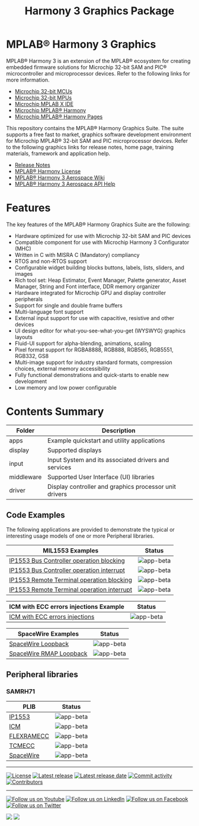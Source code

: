 ﻿---
title: Harmony 3 Graphics  Package
nav_order: 1
---

# MPLAB® Harmony 3 Graphics 

MPLAB® Harmony 3 is an extension of the MPLAB® ecosystem for creating
embedded firmware solutions for Microchip 32-bit SAM and PIC® microcontroller
and microprocessor devices.  Refer to the following links for more information.

- [Microchip 32-bit MCUs](https://www.microchip.com/design-centers/32-bit)
- [Microchip 32-bit MPUs](https://www.microchip.com/design-centers/32-bit-mpus)
- [Microchip MPLAB X IDE](https://www.microchip.com/mplab/mplab-x-ide)
- [Microchip MPLAB® Harmony](https://www.microchip.com/mplab/mplab-harmony)
- [Microchip MPLAB® Harmony Pages](https://microchip-mplab-harmony.github.io/)

This repository contains the MPLAB® Harmony Graphics Suite. The suite supports a free fast to market, graphics software development environment for Microchip MPLAB® 32-bit SAM and PIC microprocessor devices. Refer to the following graphics links for release notes, home page, training materials, framework and application help.

- [Release Notes](release_notes.md)
- [MPLAB® Harmony License](mplab_harmony_license.md)
- [MPLAB® Harmony 3 Aerospace Wiki](https://github.com/Microchip-MPLAB-Harmony/gfx/wiki)
- [MPLAB® Harmony 3 Aerospace API Help](https://microchip-mplab-harmony.github.io/GFX_sandbox)

# Features
The key features of the MPLAB® Harmony Graphics Suite are the following:

* Hardware optimized for use with Microchip 32-bit SAM and PIC devices
* Compatible component for use with Microchip Harmony 3 Configurator (MHC)
* Written in C with MISRA C (Mandatory) compliancy
* RTOS and non-RTOS support
* Configurable widget building blocks buttons, labels, lists, sliders, and images
* Rich tool set: Heap Estimator, Event Manager, Palette generator, Asset Manager, String and Font interface, DDR memory organizer
* Hardware integrated for Microchip GPU and display controller peripherals
* Support for single and double frame buffers
* Multi-language font support
* External input support for use with capacitive, resistive and other devices
* UI design editor for what-you-see-what-you-get (WYSWYG) graphics layouts
* Fluid-UI support for alpha-blending, animations, scaling
* Pixel format support for RGBA8888, RGB888, RGB565, RGB5551, RGB332, GS8
* Multi-image support for industry standard formats, compression choices, external memory accessibility
* Fully functional demonstrations and quick-starts to enable new development
* Low memory and low power configurable


# Contents Summary

| Folder     | Description                                               |
| ---        | ---                                                       |
| apps       | Example quickstart and utility applications    |
| display    | Supported displays                      |
| input      | Input System and its associated drivers and services                      |
| middleware | Supported User Interface (UI) libraries      |
| driver     | Display controller and graphics processor unit drivers      |

## Code Examples

The following applications are provided to demonstrate the typical or interesting usage models of one or more Peripheral libraries.

| MIL1553 Examples | Status |
| --- | :---: |
| [IP1553 Bus Controller operation blocking](apps/ip1553/ip1553_bc_operation_blocking/readme.md) | ![app-beta](https://img.shields.io/badge/application-beta-orange?style=plastic) |
| [IP1553 Bus Controller operation interrupt](apps/ip1553/ip1553_bc_operation_interrupt/readme.md) | ![app-beta](https://img.shields.io/badge/application-beta-orange?style=plastic) |
| [IP1553 Remote Terminal operation blocking](apps/ip1553/ip1553_rt_operation_blocking/readme.md) | ![app-beta](https://img.shields.io/badge/application-beta-orange?style=plastic) |
| [IP1553 Remote Terminal operation interrupt](apps/ip1553/ip1553_rt_operation_interrupt/readme.md) | ![app-beta](https://img.shields.io/badge/application-beta-orange?style=plastic) |

| ICM with ECC errors injections Example | Status |
| --- | :---: |
| [ICM with ECC errors injections](apps/icm_with_ecc_error_injection/readme.md) | ![app-beta](https://img.shields.io/badge/application-beta-orange?style=plastic) |

| SpaceWire Examples | Status |
| --- | :---: |
| [SpaceWire Loopback](apps/spw/spw_loopback/readme.md) | ![app-beta](https://img.shields.io/badge/application-beta-orange?style=plastic) |
| [SpaceWire RMAP Loopback](apps/spw/spw_rmap_loopback/readme.md) | ![app-beta](https://img.shields.io/badge/application-beta-orange?style=plastic) |

## Peripheral libraries

### SAMRH71

| PLIB | Status |
| --- | :---: |
| [IP1553](peripheral/ip1553_44127/docs/readme.md) | ![app-beta](https://img.shields.io/badge/plib-beta-orange?style=plastic) |
| [ICM](peripheral/icm_11105/docs/readme.md) | ![app-beta](https://img.shields.io/badge/plib-beta-orange?style=plastic) |
| [FLEXRAMECC](peripheral/flexramecc_44124/docs/readme.md) | ![app-beta](https://img.shields.io/badge/plib-beta-orange?style=plastic) |
| [TCMECC](peripheral/tcmecc_44125/docs/readme.md) | ![app-beta](https://img.shields.io/badge/plib-beta-orange?style=plastic) |
| [SpaceWire](peripheral/spw_44126/docs/readme.md) | ![app-beta](https://img.shields.io/badge/plib-beta-orange?style=plastic) |

____

[![License](https://img.shields.io/badge/license-Harmony%20license-orange.svg)](https://github.com/Microchip-MPLAB-Harmony/aerospace/blob/master/mplab_harmony_license.md)
[![Latest release](https://img.shields.io/github/release/Microchip-MPLAB-Harmony/aerospace.svg)](https://github.com/Microchip-MPLAB-Harmony/aerospace/releases/latest)
[![Latest release date](https://img.shields.io/github/release-date/Microchip-MPLAB-Harmony/aerospace.svg)](https://github.com/Microchip-MPLAB-Harmony/aerospace/releases/latest)
[![Commit activity](https://img.shields.io/github/commit-activity/y/Microchip-MPLAB-Harmony/aerospace.svg)](https://github.com/Microchip-MPLAB-Harmony/aerospace/graphs/commit-activity)
[![Contributors](https://img.shields.io/github/contributors-anon/Microchip-MPLAB-Harmony/aerospace.svg)]()

____

[![Follow us on Youtube](https://img.shields.io/badge/Youtube-Follow%20us%20on%20Youtube-red.svg)](https://www.youtube.com/user/MicrochipTechnology)
[![Follow us on LinkedIn](https://img.shields.io/badge/LinkedIn-Follow%20us%20on%20LinkedIn-blue.svg)](https://www.linkedin.com/company/microchip-technology)
[![Follow us on Facebook](https://img.shields.io/badge/Facebook-Follow%20us%20on%20Facebook-blue.svg)](https://www.facebook.com/microchiptechnology/)
[![Follow us on Twitter](https://img.shields.io/twitter/follow/MicrochipTech.svg?style=social)](https://twitter.com/MicrochipTech)

[![](https://img.shields.io/github/stars/Microchip-MPLAB-Harmony/aerospace.svg?style=social)]()
[![](https://img.shields.io/github/watchers/Microchip-MPLAB-Harmony/aerospace.svg?style=social)]()
